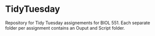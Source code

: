 # TidyTuesday

Repository for Tidy Tuesday assignements for BIOL 551. Each separate folder per assignment contains an Ouput and Script folder.
